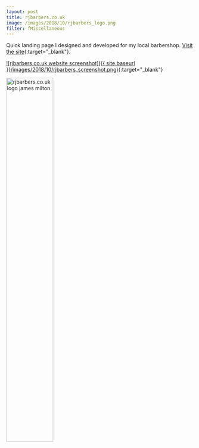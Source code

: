 ```yaml
---
layout: post
title: rjbarbers.co.uk
image: /images/2018/10/rjbarbers_logo.png
filter: fMiscellaneous
---
```


Quick landing page I designed and developed for my local barbershop. [Visit the site](http://rjbarbers.co.uk/thrapstonbarbershop/){:target="_blank"}.

[![rjbarbers.co.uk website screenshot]({{ site.baseurl }}/images/2018/10/rjbarbers_screenshot.png)](http://rjbarbers.co.uk/thrapstonbarbershop/){:target="_blank"}

<img src="{{ site.baseurl }}/images/2018/10/rjbarbers_logo.png" alt="rjbarbers.co.uk logo james milton" width="50%">


